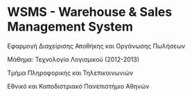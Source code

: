 WSMS - Warehouse & Sales Management System
==========

Εφαρμογή Διαχείρισης Αποθήκης και Οργάνωσης Πωλήσεων

Μάθημα: Τεχνολογία Λογισμικού (2012-2013)

Τμήμα Πληροφορικής και Τηλεπικοινωνιών

Εθνικό και Καποδιστριακό Πανεπιστήμιο Αθηνών
